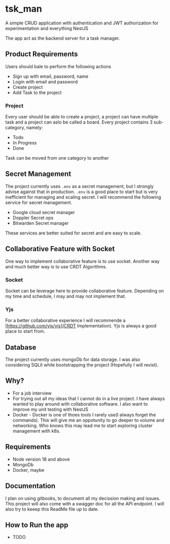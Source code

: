 # tsk_man

A simple CRUD application with authentication and JWT authorization for
experimentation and everything NestJS

The app act as the backend server for a task manager.

## Product Requirements

Users should bale to perform the following actions

- Sign up with email, password, name
- Login with email and password
- Create project
- Add Task to the project

### Project

Every user should be able to create a project, a project can have multiple task
and a project can aslo be called a board. Every project contains 3 sub-category,
namely:

- Todo
- In Progress
- Done

Task can be moved from one category to another

## Secret Management

The project currently uses `.env` as a secret management, but I strongly advise
against that in production. `.env` is a good place to start but is very
inefficient for managing and scaling secret. I will recommend the following
service for secret management.

- Google cloud secret manager
- Doppler Secret ops
- Bitwarden Secret manager

These services are better suited for secret and are easy to scale.

## Collaborative Feature with Socket

One way to implement collaborative feature is to use socket. Another way and
much better way is to use CRDT Algorithms.

### Socket

Socket can be leverage here to provide collaborative feature. Depending on my
time and schedule, I may and may not implement that.

### Yjs

For a better collaborative experience I will recommende a
[https://github.com/yjs/yjs](CRDT Implementation). Yjs is always a good place to
start from.

## Database

The project currently uses mongoDb for data storage. I was also considering
SQLit while bootstrapping the project (Hopefully I will revist).

## Why?

- For a job interview
- For trying out all my ideas that I cannot do in a live project. I have always
  wanted to play around with collaborative software. I also want to improve my
  unit testing with NestJS
- Docker - Docker is one of thoes tools I rarely use(I always forget the
  commands). This will give me an oppotunity to go deeper to volume and
  networking. Who knows this may lead me to start exploring cluster management
  with k8s.

## Requirements

- Node version 18 and above
- MongoDb
- Docker, maybe

## Documentation

I plan on using gitbooks, to document all my decission making and issues. This
project will also come with a swagger doc for all the API endpoint. I will also
try to keeep this ReadMe file up to date.

## How to Run the app

- TODO
